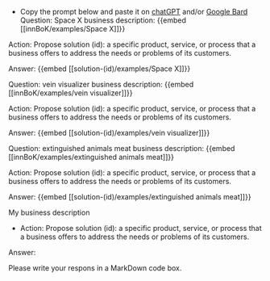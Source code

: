 - Copy the prompt below and paste it on [chatGPT](https://chat.openai.com) and/or [Google Bard](https://bard.google.com/chat)
Question: Space X business description:
{{embed [[innBoK/examples/Space X]]}}

Action: Propose solution (id): a specific product, service, or process that a business offers to address the needs or problems of its customers.

Answer:
{{embed [[solution-(id)/examples/Space X]]}}

Question: vein visualizer business description:
{{embed [[innBoK/examples/vein visualizer]]}}

Action: Propose solution (id): a specific product, service, or process that a business offers to address the needs or problems of its customers.

Answer:
{{embed [[solution-(id)/examples/vein visualizer]]}}

Question: extinguished animals meat business description:
{{embed [[innBoK/examples/extinguished animals meat]]}}

Action: Propose solution (id): a specific product, service, or process that a business offers to address the needs or problems of its customers.

Answer:
{{embed [[solution-(id)/examples/extinguished animals meat]]}}



My business description

<CONTEXT>

- Action:
Propose solution (id): a specific product, service, or process that a business offers to address the needs or problems of its customers.

Answer:

Please write your respons in a MarkDown code box.



